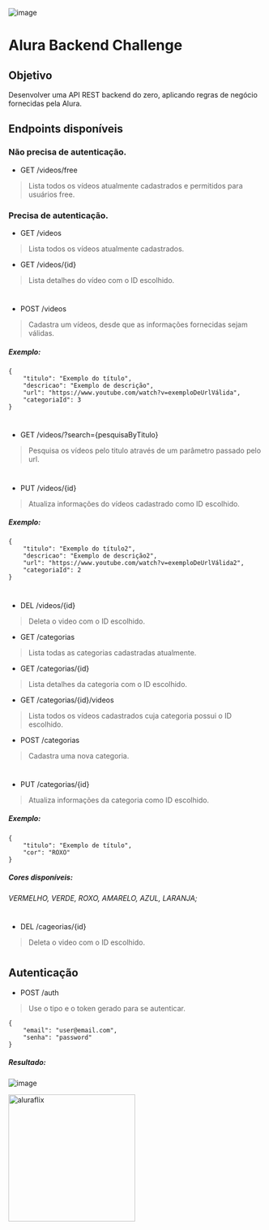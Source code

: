 ![image](https://user-images.githubusercontent.com/97681752/185422155-9574bafc-cdc8-4f43-b2a3-7cac12bee8d8.png)
# Alura Backend Challenge 

<h2 id="objetivo"> Objetivo </h2>
Desenvolver uma API REST backend do zero, aplicando regras de negócio fornecidas pela Alura.

## Endpoints disponíveis

### Não precisa de autenticação.
- GET /videos/free
> Lista todos os vídeos atualmente cadastrados e permitidos para usuários free.

### Precisa de autenticação.

- GET /videos
> Lista todos os vídeos atualmente cadastrados.

- GET /videos/{id}
> Lista detalhes do vídeo com o ID escolhido.

#
- POST /videos
> Cadastra um vídeos, desde que as informações fornecidas sejam válidas. 
##### Exemplo:

``` 
{
    "titulo": "Exemplo do título",
    "descricao": "Exemplo de descrição",
    "url": "https://www.youtube.com/watch?v=exemploDeUrlVálida",
    "categoriaId": 3
} 
```
#

- GET /videos/?search={pesquisaByTitulo}

> Pesquisa os vídeos pelo titulo através de um parâmetro passado pelo url.

#

- PUT /videos/{id}
> Atualiza informações do vídeos cadastrado como ID escolhido.
##### Exemplo: 

```
{
    "titulo": "Exemplo do título2",
    "descricao": "Exemplo de descrição2",
    "url": "https://www.youtube.com/watch?v=exemploDeUrlVálida2",
    "categoriaId": 2
}

```

#
- DEL /videos/{id}
> Deleta o video com o ID escolhido.

- GET /categorias
> Lista todas as categorias cadastradas atualmente.

- GET /categorias/{id}
> Lista detalhes da categoria com o ID escolhido.

- GET /categorias/{id}/videos
> Lista todos os vídeos cadastrados cuja categoria possui o ID escolhido.

- POST /categorias
> Cadastra uma nova categoria.
#
- PUT /categorias/{id}
> Atualiza informações da categoria como ID escolhido. 
##### Exemplo: 
```
{
    "titulo": "Exemplo de título",
    "cor": "ROXO"
}

```
##### Cores disponíveis:
######     VERMELHO, VERDE, ROXO, AMARELO, AZUL, LARANJA;
#
- DEL /cageorias/{id}
> Deleta o video com o ID escolhido.
#

## Autenticação

- POST /auth
> Use o tipo e o token gerado para se autenticar.

```
{
    "email": "user@email.com",
    "senha": "password"
}
```

##### Resultado:

![image](https://user-images.githubusercontent.com/97681752/185518179-e0f1fa6e-f039-4267-90cf-709472cb2ffa.png)


<img src="https://user-images.githubusercontent.com/79534537/130516084-f199b740-4daf-4d67-a995-9bfdb2bd4560.png" alt="aluraflix" width="250"/>

